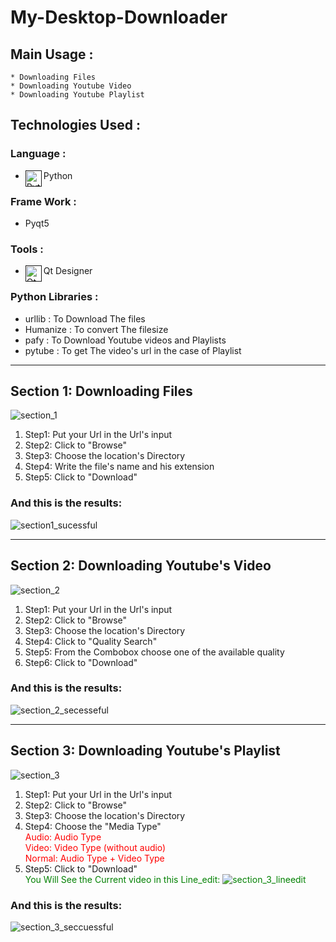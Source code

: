 # My-Desktop-Downloader
   ## Main Usage :
    * Downloading Files
    * Downloading Youtube Video 
    * Downloading Youtube Playlist
   ## Technologies Used :
   ### Language :  
   * Python [<img align="left" alt="Python" width="26px" src="https://img.icons8.com/color/48/000000/python.png"/>]()
   ### Frame Work :
   * Pyqt5 
   ### Tools : 
   * Qt Designer [<img align="left" alt="Qt Designer" width="26px" src="https://cdn.icon-icons.com/icons2/159/PNG/256/designer_qt4_qt_22418.png" />]()
   ### Python Libraries :
   * urllib : To Download The files
   * Humanize : To convert The filesize
   * pafy : To Download Youtube videos and Playlists 
   * pytube : To get The video's url in the case of Playlist
  
   ___
   ## Section 1: Downloading Files
   ![section_1](https://user-images.githubusercontent.com/86334640/123672649-dac7d280-d83f-11eb-81d5-32695d9b8a91.PNG)
   1. Step1: Put your Url in the Url's input
   2. Step2: Click to "Browse"
   3. Step3: Choose the location's Directory
   4. Step4: Write the file's name and his extension
   5. Step5: Click to "Download"
   ### And this is the results:
   ![section1_sucessful](https://user-images.githubusercontent.com/86334640/123673649-013a3d80-d841-11eb-8d4b-b672cf5194ec.PNG)
   ___
   ## Section 2: Downloading Youtube's Video
   ![section_2](https://user-images.githubusercontent.com/86334640/123673887-42325200-d841-11eb-9cad-0f79c4942cf3.PNG)
   1. Step1: Put your Url in the Url's input
   2. Step2: Click to "Browse"
   3. Step3: Choose the location's Directory
   4. Step4: Click to "Quality Search"
   5. Step5: From the Combobox choose one of the   available quality
   6. Step6: Click to "Download"
   ### And this is the results:
   ![section_2_secesseful](https://user-images.githubusercontent.com/86334640/123674616-1a8fb980-d842-11eb-9679-8121482c61f3.PNG)
   ___
   ## Section 3: Downloading Youtube's Playlist
   ![section_3](https://user-images.githubusercontent.com/86334640/123674750-3eeb9600-d842-11eb-872f-587fa95a924e.PNG)
   1. Step1: Put your Url in the Url's input
   2. Step2: Click to "Browse"
   3. Step3: Choose the location's Directory
   4. Step4: Choose the "Media Type" <br>
   <span style="color: red">Audio: Audio Type <br>
   Video: Video Type (without audio) <br>
   Normal: Audio Type + Video Type</span>
   5. Step5: Click to "Download" <br>
   <span style="color : green">You Will See the Current video in this Line_edit:
   ![section_3_lineedit](https://user-images.githubusercontent.com/86334640/123676241-f8973680-d843-11eb-8bd6-c5631195ac73.png)
   ### And this is the results:
   ![section_3_seccuessful](https://user-images.githubusercontent.com/86334640/123676646-81ae6d80-d844-11eb-9da5-790cc3edcd2d.PNG)







 
